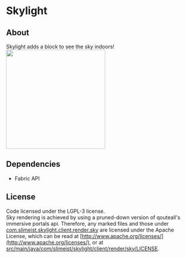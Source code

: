 # Skylight
## About
Skylight adds a block to see the sky indoors!
<br><img src="https://i.imgur.com/3JkXPz5.png" height=270>

## Dependencies
* Fabric API

## License
Code licensed under the LGPL-3 license.<br>
Sky rendering is achieved by using a pruned-down version of qouteall's
immersive portals api. Therefore, any marked files and those under [com.slimeist.skylight.client.render.sky](src/main/java/com/slimeist/skylight/client/render/sky)
are licensed under the Apache License, which can be read at [http://www.apache.org/licenses/](http://www.apache.org/licenses/), or at [src/main/java/com/slimeist/skylight/client/render/sky/LICENSE](src/main/java/com/slimeist/skylight/client/render/sky/LICENSE).